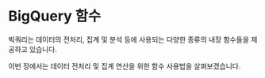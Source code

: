 # BigQuery 함수

빅쿼리는 데이터의 전처리, 집계 및 분석 등에 사용되는 다양한 종류의 내장 함수들을 제공하고 있습니다.

이번 장에서는 데이터 전처리 및 집계 연산을 위한 함수 사용법을 살펴보겠습니다.
